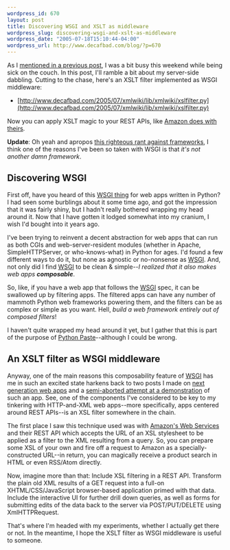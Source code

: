 ```yaml
--- 
wordpress_id: 670
layout: post
title: Discovering WSGI and XSLT as middleware
wordpress_slug: discovering-wsgi-and-xslt-as-middleware
wordpress_date: "2005-07-18T15:10:44-04:00"
wordpress_url: http://www.decafbad.com/blog/?p=670
---
```

As I [mentioned in a previous post][prev], I was a bit busy this weekend while being sick on the couch.  In this post, I'll ramble a bit about my server-side dabbling.  Cutting to the chase, here's an XSLT filter implemented as WSGI middleware:

[prev]: http://www.decafbad.com/blog/2005/07/18/ajax_testing_and_logging

* [http://www.decafbad.com/2005/07/xmlwiki/lib/xmlwiki/xslfilter.py](http://www.decafbad.com/2005/07/xmlwiki/lib/xmlwiki/xslfilter.py)

Now you can apply XSLT magic to your REST APIs, like [Amazon does with theirs][awsxsl].

**Update**:  Oh yeah and apropos [this righteous rant against frameworks][frame], I think one of the reasons I've been so taken with WSGI is that *it's not another damn framework*.

[frame]: http://an9.org/devdev/why_frameworks_suck?sxip-homesite=&#38;checked=1

## Discovering WSGI

First off, have you heard of this [WSGI thing][wsgi] for web apps written in Python?  I had seen some burblings about it some time ago, and got the impression that it was fairly shiny, but I hadn't really bothered wrapping my head around it.  Now that I have gotten it lodged somewhat into my cranium, I wish I'd bought into it years ago.  

I've been trying to reinvent a decent abstraction for web apps that can run as both CGIs and web-server-resident modules (whether in Apache, SimpleHTTPServer, or who-knows-what) in Python for ages.  I'd found a few different ways to do it, but none as agnostic or no-nonsense as [WSGI][wsgi].  And, not only did I find [WSGI][wsgi] to be clean &#38; simple--*I realized that it also makes web apps **composable***.

So, like, if you have a web app that follows the [WSGI][wsgi] spec, it can be swallowed up by filtering apps.  The filtered apps can have any number of mammoth Python web frameworks powering them, and the filters can be as complex or simple as you want.  Hell, *build a web framework entirely out of composed filters*!  

I haven't quite wrapped my head around it yet, but I gather that this is part of the purpose of [Python Paste][paste]--although I could be wrong.

[paste]: http://pythonpaste.org/docs/what-is-paste.html
[wsgi]: http://www.python.org/peps/pep-0333.html

## An XSLT filter as WSGI middleware

Anyway, one of the main reasons this composability feature of [WSGI][wsgi] has me in such an excited state harkens back to two posts I made on [next generation web apps][ngwa] and a [semi-aborted attempt at a demonstration][abook] of such an app.  See, one of the components I've considered to be key to my tinkering with HTTP-and-XML web apps--more specifically, apps centered around REST APIs--is an XSL filter somewhere in the chain.  

The first place I saw this technique used was with [Amazon's Web Services][awsxsl] and their REST API which accepts the URL of an XSL stylesheet to be applied as a filter to the XML resulting from a query.  So, you can prepare some XSL of your own and fire off a request to Amazon as a specially-constructed URL--in return, you can magically receive a product search in HTML or even RSS/Atom directly.

Now, imagine more than that:  Include XSL filtering in a REST API.  Transform the plain old XML results of a GET request into a full-on XHTML/CSS/JavaScript browser-based application primed with that data.  Include the interactive UI for further drill down queries, as well as forms for submitting edits of the data back to the server via POST/PUT/DELETE using XmlHTTPRequest.   

That's where I'm headed with my experiments, whether I actually get there or not.  In the meantime, I hope the XSLT filter as WSGI middleware is useful to someone.

[awsxsl]: http://www.xml.com/pub/a/2004/08/04/tr-xml.html
[abook]: http://www.decafbad.com/blog/2004/12/23/abook1
[ngwa]: http://www.decafbad.com/blog/2004/11/30/nextgenwebapps
